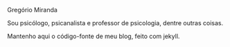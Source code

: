 Gregório Miranda

Sou psicólogo, psicanalista e professor de psicologia, dentre outras coisas.

Mantenho aqui o código-fonte de meu blog, feito com jekyll.

<!---
ggio/ggio is a ✨ special ✨ repository because its `README.md` (this file) appears on your GitHub profile.
You can click the Preview link to take a look at your changes.
--->
